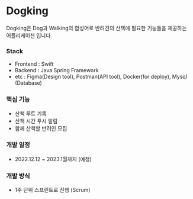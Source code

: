 # Dogking

Dogking은 Dog과 Walking의 합성어로 반려견의 산책에 필요한 기능들을 제공하는 어플리케이션 입니다.

### Stack

- Frontend : Swift
- Backend : Java Spring Framework
- etc : Figma(Design tool), Postman(API tool), Docker(for deploy), Mysql (Database)

### 핵심 기능

- 산책 루트 기록
- 산책 시간 푸시 알림
- 함께 산책할 반려인 모집

### 개발 일정

- 2022.12.12 ~ 2023.1월까지 (예정)

### 개발 방식

- 1주 단위 스프린트로 진행 (Scrum)
